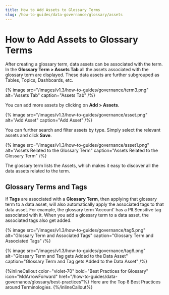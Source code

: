 ```yaml
---
title: How to Add Assets to Glossary Terms
slug: /how-to-guides/data-governance/glossary/assets
---
```


# How to Add Assets to Glossary Terms

After creating a glossary term, data assets can be associated with the term. In the **Glossary Term > Assets Tab** all the assets associated with the glossary term are displayed. These data assets are further subgrouped as Tables, Topics, Dashboards, etc.

{% image
src="/images/v1.3/how-to-guides/governance/term3.png"
alt="Assets Tab"
caption="Assets Tab"
/%}

You can add more assets by clicking on **Add > Assets**.

{% image
src="/images/v1.3/how-to-guides/governance/asset.png"
alt="Add Asset"
caption="Add Asset"
/%}

You can further search and filter assets by type. Simply select the relevant assets and click **Save**.

{% image
src="/images/v1.3/how-to-guides/governance/asset1.png"
alt="Assets Related to the Glossary Term"
caption="Assets Related to the Glossary Term"
/%}

The glossary term lists the Assets, which makes it easy to discover all the data assets related to the term.

## Glossary Terms and Tags

If **Tags** are associated with a **Glossary Term**, then applying that glossary term to a data asset, will also automatically apply the associated tags to that data asset. For example, the glossary term ‘Account’ has a PII.Sensitive tag associated with it. When you add a glossary term to a data asset, the associated tags also get added.

{% image
src="/images/v1.3/how-to-guides/governance/tag5.png"
alt="Glossary Term and Associated Tags"
caption="Glossary Term and Associated Tags"
/%}

{% image
src="/images/v1.3/how-to-guides/governance/tag6.png"
alt="Glossary Term and Tag gets Added to the Data Asset"
caption="Glossary Term and Tag gets Added to the Data Asset"
/%}

{%inlineCallout
  color="violet-70"
  bold="Best Practices for Glossary"
  icon="MdArrowForward"
  href="/how-to-guides/data-governance/glossary/best-practices"%}
  Here are the Top 8 Best Practices around Terminologies.
{%/inlineCallout%}